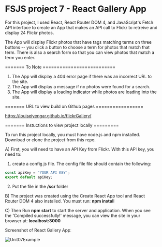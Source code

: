 # FSJS project 7 - React Gallery App

For this project, I used React, React Router DOM 4, and JavaScript's Fetch API interface to create an App that makes an API call to Flickr to retreive and display 24 Flickr photos.

The App will display Flickr photos that have tags matching terms on three buttons -- you click a button to choose a term for photos that match that term.  There is also a search form so that you can view photos that match a term you enter.


======= To Note ==========================

1) The App will display a 404 error page if there was an incorrect URL to the site.
2) The App will display a message if no photos were found for a search.
3) The App will display a loading indicator while photos are loading into the site.

======= URL to view build on Github pages =================

https://louiseiyengar.github.io/flickrGallery/

======= Instuctions to view project locally =========

To run this project locally, you must have node.js and npm installed.
Download or clone the project from this repo.

A) First, you will need to have an API Key from Flickr. With this API key, you need to:
1) create a config.js file.  The config file file should contain the following:
 
```javascript
const apiKey = 'YOUR API KEY';
export default apiKey;
```

2) Put the file in the **/scr** folder

B) The project was created using the Create React App tool and React Router DOM 4 also installed.  You must run:
**npm install**

C) Then Run **npm start** to start the server and application. When you see the 'Compiled successfully!' message, you can view the site in your browser at: **localhost:3000** 

Screenshot of React Gallery App:

![Unit07Example](https://user-images.githubusercontent.com/42808209/58754843-98880780-84a6-11e9-9566-0f4f4d8450b4.jpg)

